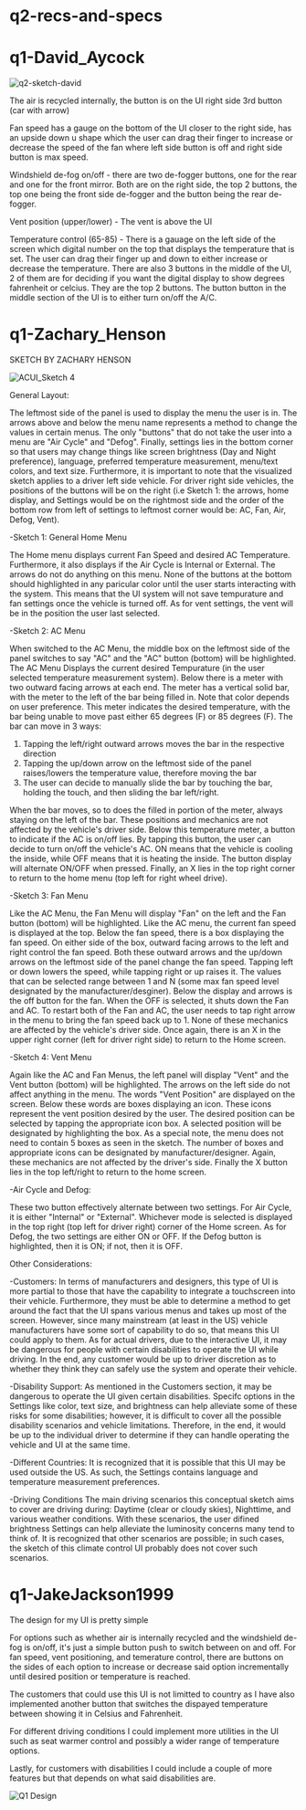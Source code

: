 # q2-recs-and-specs



# q1-David_Aycock


![q2-sketch-david](https://github.com/Kingdavid2019/q2-recs-and-specs/blob/master/q2-sketch-david.jpg)


The air is recycled internally, the button is on the UI right side 3rd button (car with arrow)

Fan speed has a gauge on the bottom of the UI closer to the right side, has an upside down u shape which the user can drag their finger to increase or decrease the speed of the fan where left side button is off and right side button is max speed.

Windshield de-fog on/off - there are two de-fogger buttons, one for the rear and one for the front mirror. Both are on the right side, the top 2 buttons, the top one being the front side de-fogger and the button being the rear de-fogger.

Vent position (upper/lower) - The vent is above the UI

Temperature control (65-85) - There is a gauage on the left side of the screen which digital number on the top that displays the temperature that is set. The user can drag their finger up and down to either increase or decrease the temperature. There are also 3 buttons in the middle of the UI, 2 of them are for deciding if you want the digital display to show degrees fahrenheit or celcius. They are the top 2 buttons. The button button in the middle section of the UI is to either turn on/off the A/C.




# q1-Zachary_Henson

SKETCH BY ZACHARY HENSON

![ACUI_Sketch 4](https://user-images.githubusercontent.com/47228185/93420665-09f2f180-f875-11ea-83fd-f0b34e881de3.jpg)

General Layout:

  The leftmost side of the panel is used to display the menu the user is in. The arrows above and below the menu name represents a method 
to change the values in certain menus. The only "buttons" that do not take the user into a menu are "Air Cycle" and 
"Defog". Finally, settings lies in the bottom corner so that users may change things like screen brightness (Day and Night preference), language, preferred 
temperature measurement, menu/text colors, and text size. Furthermore, it is important to note that the visualized sketch applies to a 
driver left side vehicle. For driver right side vehicles, the positions of the buttons will be on the right (i.e Sketch 1: the arrows, home display, 
and Settings would be on the rightmost side and the order of the bottom row from left of settings to leftmost corner would be: AC, Fan, Air, Defog, Vent).

-Sketch 1: General Home Menu

  The Home menu displays current Fan Speed and desired AC Temperature. Furthermore, it also displays if the Air Cycle is Internal or External.
The arrows do not do anything on this menu. None of the buttons at the bottom should highlighted in any paricular color until the user starts 
interacting with the system. This means that the UI system will not save tempurature and fan settings once the vehicle is turned off. As for 
vent settings, the vent will be in the position the user last selected.
  
-Sketch 2: AC Menu
  
  When switched to the AC Menu, the middle box on the leftmost side of the panel switches to say "AC" and the "AC" button (bottom) will 
be highlighted. The AC Menu Displays the current desired Tempurature (in the user selected temperature measurement system). 
Below there is a meter with two outward facing arrows at each end. The meter has a vertical solid bar, with the meter to the left 
of the bar being filled in.  Note that color depends on user preference. 
This meter indicates the desired temperature, with the bar being unable to move past either 65 degrees (F) or 85 degrees (F). 
The bar can move in 3 ways: 
1) Tapping the left/right outward arrows moves the bar in the respective direction 
2) Tapping the up/down arrow on the leftmost side of the panel raises/lowers the temperature value, therefore moving the bar
3) The user can decide to manually slide the bar by touching the bar, holding the touch, and then sliding the bar left/right. 

When the bar moves, so to does the filled in portion of the meter, always staying on the left of the bar. These positions and mechanics are 
not affected by the vehicle's driver side. Below this temperature meter, a button to indicate if the AC is on/off lies. 
By tapping this button, the user can decide to turn on/off the vehicle's AC. ON means that the vehicle is cooling the inside, 
while OFF means that it is heating the inside. The button display will alternate ON/OFF when pressed.
Finally, an X lies in the top right corner to return to the home menu (top left for right wheel drive).

-Sketch 3: Fan Menu
  
  Like the AC Menu, the Fan Menu will display "Fan" on the left and the Fan button (bottom) will be highlighted. 
Like the AC menu, the current fan speed is displayed at the top. Below the fan speed, there is a box displaying the fan speed. 
On either side of the box, outward facing arrows to the left and right control the fan speed. Both these outward arrows and the 
up/down arrows on the leftmost side of the panel change the fan speed. Tapping left or down lowers the speed, while tapping right or up raises it.
The values that can be selected range between 1 and N (some max fan speed level designated by the manufacturer/desginer). 
Below the display and arrows is the off button for the fan. When the OFF is selected, it shuts down the Fan and AC. 
To restart both of the Fan and AC, the user needs to tap right arrow in the menu to bring the fan speed back up to 1. 
None of these mechanics are affected by the vehicle's driver side. Once again, there is an X in the upper right 
corner (left for driver right side) to return to the Home screen.

-Sketch 4: Vent Menu
  
  Again like the AC and Fan Menus, the left panel will display "Vent" and the Vent button (bottom) will be highlighted. The arrows on the left side 
do not affect anything in the menu. The words "Vent Position" are displayed on the screen. Below these words are boxes displaying an icon. 
These icons represent the vent position desired by the user. The desired position can be selected by tapping the appropriate icon box. 
A selected position will be designated by highlighting the box. As a special note, the menu does not need to contain 5 boxes as seen in the sketch. 
The number of boxes and appropriate icons can be designated by manufacturer/designer. Again, these mechanics are not affected by the driver's side.
Finally the X button lies in the top left/right to return to the home screen.

-Air Cycle and Defog:
  
  These two button effectively alternate between two settings. For Air Cycle, it is either "Internal" or "External". Whichever mode is selected is 
displayed in the top right (top left for driver right) corner of the Home screen. As for Defog, the two settings are either ON or OFF. If the Defog 
button is highlighted, then it is ON; if not, then it is OFF.

Other Considerations:

-Customers:
  In terms of manufacturers and designers, this type of UI is more partial to those that have the capability to integrate a touchscreen into their 
vehicle. Furthermore, they must be able to determine a method to get around the fact that the UI spans various menus and takes up most of the screen. 
However, since many mainstream (at least in the US) vehicle manufacturers have some sort of capability to do so, that means this UI could apply to them. 
As for actual drivers, due to the interactive UI, it may be dangerous for people with certain disabilities to operate the UI while driving. In the end,
any customer would be up to driver discretion as to whether they think they can safely use the system and operate their vehicle.

-Disability Support:
  As mentioned in the Customers section, it may be dangerous to operate the UI given certain disabilities. Specifc options in the Settings 
like color, text size, and brightness can help alleviate some of these risks for some disabilities; however, it is difficult to cover 
all the possible disability scenarios and vehicle limitations. Therefore, in the end, it would be up to the individual driver to 
determine if they can handle operating the vehicle and UI at the same time. 

-Different Countries:
  It is recognized that it is possible that this UI may be used outside the US. As such, the Settings contains language and temperature measurement 
preferences.

-Driving Conditions
  The main driving scenarios this conceptual sketch aims to cover are driving during: Daytime (clear or cloudy skies), Nighttime, and 
various weather conditions. With these scenarios, the user difined brightness Settings can help alleviate the luminosity concerns many tend to think of. 
It is recognized that other scenarios are possible; in such cases, the sketch of this climate control UI probably does not cover such scenarios.

# q1-JakeJackson1999

The design for my UI is pretty simple

For options such as whether air is internally recycled and the windshield de-fog is on/off, it's just a simple button push to switch between on and off. For fan speed, vent positioning, and temerature control, there are buttons on the sides of each option to increase or decrease said option incrementally until desired position or temperature is reached.

The customers that could use this UI is not limitted to country as I have also implemented another button that switches the dispayed temperature between showing it in Celsius and Fahrenheit.

For different driving conditions I could implement more utilities in the UI such as seat warmer control and possibly a wider range of temperature options.

Lastly, for customers with disabilities I could include a couple of more features but that depends on what said disabilities are.

![Q1 Design](https://user-images.githubusercontent.com/47228167/93544495-d7540200-f923-11ea-810d-95f2248017d1.png)
